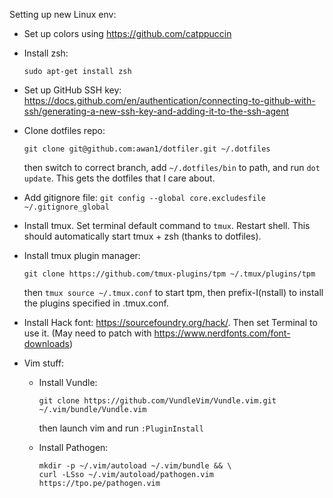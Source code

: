Setting up new Linux env:

- Set up colors using https://github.com/catppuccin
- Install zsh:

      sudo apt-get install zsh

- Set up GitHub SSH key: https://docs.github.com/en/authentication/connecting-to-github-with-ssh/generating-a-new-ssh-key-and-adding-it-to-the-ssh-agent
- Clone dotfiles repo:

      git clone git@github.com:awan1/dotfiler.git ~/.dotfiles

  then switch to correct branch, add `~/.dotfiles/bin` to path, and run
  `dot update`.
  This gets the dotfiles that I care about.
- Add gitignore file: `git config --global core.excludesfile ~/.gitignore_global`
- Install tmux. Set terminal default command to `tmux`. Restart shell.
  This should automatically start tmux + zsh (thanks to dotfiles).

- Install tmux plugin manager:

      git clone https://github.com/tmux-plugins/tpm ~/.tmux/plugins/tpm

  then `tmux source ~/.tmux.conf` to start tpm,
  then prefix-I(nstall) to install the plugins specified in .tmux.conf.
- Install Hack font: https://sourcefoundry.org/hack/. Then set Terminal to use
  it. (May need to patch with https://www.nerdfonts.com/font-downloads)
- Vim stuff:
  - Install Vundle:

        git clone https://github.com/VundleVim/Vundle.vim.git ~/.vim/bundle/Vundle.vim

    then launch vim and run `:PluginInstall`
  - Install Pathogen:

        mkdir -p ~/.vim/autoload ~/.vim/bundle && \
        curl -LSso ~/.vim/autoload/pathogen.vim https://tpo.pe/pathogen.vim

